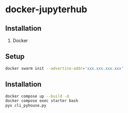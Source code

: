 # docker-jupyterhub
 
## Installation
1. Docker


## Setup
```sh
docker swarm init --advertise-addr='xxx.xxx.xxx.xxx'
```

## Installation
```sh
docker compose up --build -d
docker compose exec starter bash
pyv cli_pyhouse.py
```


